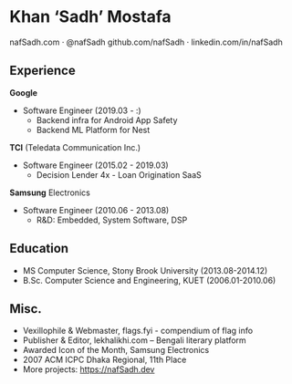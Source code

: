 Khan ‘Sadh’ Mostafa
===================
nafSadh.com · @nafSadh 
github.com/nafSadh · linkedin.com/in/nafSadh

## Experience
**Google** 
- Software Engineer (2019.03 - :)
  -	Backend infra for Android App Safety 
  -	Backend ML Platform for Nest

**TCI** (Teledata Communication Inc.)
- Software Engineer (2015.02 - 2019.03) 
  -	Decision Lender 4x - Loan Origination SaaS 

**Samsung** Electronics
- Software Engineer (2010.06 - 2013.08)
  -	R&D: Embedded, System Software, DSP

## Education
- MS Computer Science, Stony Brook University (2013.08-2014.12)
- B.Sc. Computer Science and Engineering, KUET (2006.01-2010.06)

## Misc.
-	Vexillophile & Webmaster, flags.fyi - compendium of flag info
-	Publisher & Editor, lekhalikhi.com – Bengali literary platform
-	Awarded Icon of the Month, Samsung Electronics
-	2007 ACM ICPC Dhaka Regional, 11th Place
- More projects: https://nafSadh.dev
